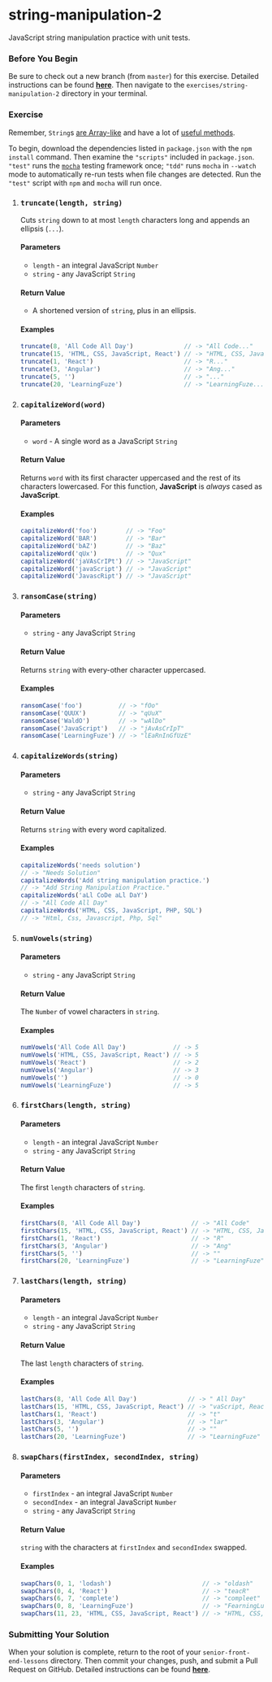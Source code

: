 # string-manipulation-2

JavaScript string manipulation practice with unit tests.

### Before You Begin

Be sure to check out a new branch (from `master`) for this exercise. Detailed instructions can be found [**here**](../../guides/before-each-exercise.md). Then navigate to the `exercises/string-manipulation-2` directory in your terminal.

### Exercise

Remember, `String`s [are Array-like](https://developer.mozilla.org/en-US/docs/Web/JavaScript/Reference/Global_Objects/String#Character_access) and have a lot of [useful methods](https://developer.mozilla.org/en-US/docs/Web/JavaScript/Reference/Global_Objects/String#Methods_2).

To begin, download the dependencies listed in `package.json` with the `npm install` command. Then examine the `"scripts"` included in `package.json`. `"test"` runs the [`mocha`](https://mochajs.org/) testing framework once; `"tdd"` runs `mocha` in `--watch` mode to automatically re-run tests when file changes are detected. Run the `"test"` script with `npm` and `mocha` will run once.

1. ### `truncate(length, string)`

    Cuts `string` down to at most `length` characters long and appends an ellipsis (`...`).

    #### Parameters

    - `length` - an integral JavaScript `Number`
    - `string` - any JavaScript `String`

    #### Return Value

    - A shortened version of `string`, plus in an ellipsis.

    #### Examples

    ```js
    truncate(8, 'All Code All Day')              // -> "All Code..."
    truncate(15, 'HTML, CSS, JavaScript, React') // -> "HTML, CSS, Java..."
    truncate(1, 'React')                         // -> "R..."
    truncate(3, 'Angular')                       // -> "Ang..."
    truncate(5, '')                              // -> "..."
    truncate(20, 'LearningFuze')                 // -> "LearningFuze..."
    ```

1. ### `capitalizeWord(word)`

    #### Parameters

    - `word` - A single word as a JavaScript `String`

    #### Return Value

    Returns `word` with its first character uppercased and the rest of its characters lowercased. For this function, **JavaScript** is _always_ cased as **JavaScript**.

    #### Examples

    ```js
    capitalizeWord('foo')        // -> "Foo"
    capitalizeWord('BAR')        // -> "Bar"
    capitalizeWord('bAZ')        // -> "Baz"
    capitalizeWord('qUx')        // -> "Qux"
    capitalizeWord('jaVAsCrIPt') // -> "JavaScript"
    capitalizeWord('javaScript') // -> "JavaScript"
    capitalizeWord('JavascRipt') // -> "JavaScript"
    ```

1. ### `ransomCase(string)`

    #### Parameters

    - `string` - any JavaScript `String`

    #### Return Value

    Returns `string` with every-other character uppercased.

    #### Examples

    ```js
    ransomCase('foo')          // -> "fOo"
    ransomCase('QUUX')         // -> "qUuX"
    ransomCase('WaldO')        // -> "wAlDo"
    ransomCase('JavaScript')   // -> "jAvAsCrIpT"
    ransomCase('LearningFuze') // -> "lEaRnInGfUzE"
    ```

1. ### `capitalizeWords(string)`

    #### Parameters

    - `string` - any JavaScript `String`

    #### Return Value

    Returns `string` with every word capitalized.

    #### Examples

    ```js
    capitalizeWords('needs solution')
    // -> "Needs Solution"
    capitalizeWords('Add string manipulation practice.')
    // -> "Add String Manipulation Practice."
    capitalizeWords('aLl CoDe aLl DaY')
    // -> "All Code All Day"
    capitalizeWords('HTML, CSS, JavaScript, PHP, SQL')
    // -> "Html, Css, Javascript, Php, Sql"
    ```

1. ### `numVowels(string)`

    #### Parameters

    - `string` - any JavaScript `String`

    #### Return Value

    The `Number` of vowel characters in `string`.

    #### Examples

    ```js
    numVowels('All Code All Day')             // -> 5
    numVowels('HTML, CSS, JavaScript, React') // -> 5
    numVowels('React')                        // -> 2
    numVowels('Angular')                      // -> 3
    numVowels('')                             // -> 0
    numVowels('LearningFuze')                 // -> 5
    ```

1. ### `firstChars(length, string)`

    #### Parameters

    - `length` - an integral JavaScript `Number`
    - `string` - any JavaScript `String`

    #### Return Value

    The first `length` characters of `string`.

    #### Examples

    ```js
    firstChars(8, 'All Code All Day')              // -> "All Code"
    firstChars(15, 'HTML, CSS, JavaScript, React') // -> "HTML, CSS, Java"
    firstChars(1, 'React')                         // -> "R"
    firstChars(3, 'Angular')                       // -> "Ang"
    firstChars(5, '')                              // -> ""
    firstChars(20, 'LearningFuze')                 // -> "LearningFuze"
    ```

1. ### `lastChars(length, string)`

    #### Parameters

    - `length` - an integral JavaScript `Number`
    - `string` - any JavaScript `String`

    #### Return Value

    The last `length` characters of `string`.

    #### Examples

    ```js
    lastChars(8, 'All Code All Day')              // -> " All Day"
    lastChars(15, 'HTML, CSS, JavaScript, React') // -> "vaScript, React"
    lastChars(1, 'React')                         // -> "t"
    lastChars(3, 'Angular')                       // -> "lar"
    lastChars(5, '')                              // -> ""
    lastChars(20, 'LearningFuze')                 // -> "LearningFuze"
    ```

1. ### `swapChars(firstIndex, secondIndex, string)`

    #### Parameters

    - `firstIndex` - an integral JavaScript `Number`
    - `secondIndex` - an integral JavaScript `Number`
    - `string` - any JavaScript `String`

    #### Return Value

    `string` with the characters at `firstIndex` and `secondIndex` swapped.

    #### Examples

    ```js
    swapChars(0, 1, 'lodash')                         // -> "oldash"
    swapChars(0, 4, 'React')                          // -> "teacR"
    swapChars(6, 7, 'complete')                       // -> "compleet"
    swapChars(0, 8, 'LearningFuze')                   // -> "FearningLuze"
    swapChars(11, 23, 'HTML, CSS, JavaScript, React') // -> "HTML, CSS, RavaScript, Jeact"
    ```

### Submitting Your Solution

When your solution is complete, return to the root of your `senior-front-end-lessons` directory. Then commit your changes, push, and submit a Pull Request on GitHub. Detailed instructions can be found [**here**](../../guides/after-each-exercise.md).
